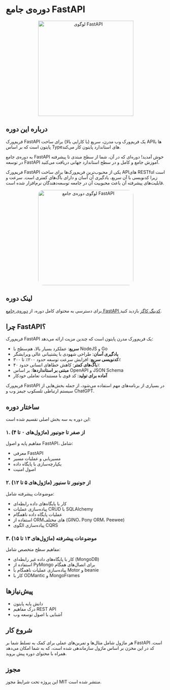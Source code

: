 # دوره‌ی جامع FastAPI

<div align="center">
  <img src="https://fastapi.tiangolo.com/img/logo-margin/logo-teal.png" alt="لوگوی FastAPI" width="300"/>
</div>

## درباره این دوره

فریم‌ورک FastAPI یک فریم‌ورک وب مدرن، سریع (با کارایی بالا) برای ساخت API‌ها با پایتون است که بر اساس Typeهای استاندارد پایتون کار می‌کند.

به دوره‌ی جامع FastAPI خوش آمدید! دوره‌ای که در آن، شما از سطح مبتدی تا پیشرفته در توسعه FastAPI آموزش جامع و کامل و در سطح استاندارد جهانی دریافت می‌کنید.

فریم‌ورک FastAPI یکی از محبوب‌ترین فریم‌ورک‌ها برای ساخت API‌های RESTful است زیرا کدنویسی با آن سریع، یادگیری آن آسان و دارای باگ‌های کمتری است. سرعت و قابلیت‌های پیشرفته آن باعث محبوبیت آن در جامعه توسعه‌دهندگان نرم‌افزار شده است.

<div align="center">
  <img src="https://storage.iran.liara.space/cc-s3-data-codingcogs/media/original_images/fastapi.2e16d0ba.fill-580x520.webp" alt=" لوگوی دوره‌ی جامع FastAPI" width="300" style="border-radius: 1rem;"/>
</div>

## لینک دوره

برای دسترسی به محتوای کامل دوره، از [دوره‌ی جامع FastAPI کدینگ کاگز](https://codingcogs.org/courses/fastapi-master-class) بازدید کنید.

## چرا FastAPI؟

فریم‌ورک FastAPI یک فریم‌ورک مدرن پایتون است که چندین مزیت ارائه می‌دهد:

- **سریع**: عملکرد بسیار بالا، هم‌سطح با NodeJS و Go
- **یادگیری آسان**: طراحی شهودی با پشتیبانی عالی ویرایشگر
- **کدنویسی سریع**: افزایش سرعت توسعه حدود ۲۰۰٪ تا ۳۰۰٪
- **باگ‌های کمتر**: کاهش خطاهای انسانی حدود ۴۰٪
- **مبتنی بر استانداردها**: بر اساس OpenAPI و JSON Schema
- **آماده برای تولید**: کد قوی با مستندات تعاملی خودکار

فریم‌ورک FastAPI در بسیاری از برنامه‌های مهم استفاده می‌شود، از جمله بخش‌هایی از سیستم ارتباطی تلسکوپ جیمز وب و ChatGPT.

## ساختار دوره

این دوره به سه بخش اصلی تقسیم شده است:

### ۱. از صفر تا جونیور (ماژول‌های ۰ تا ۴)

مفاهیم پایه و اصول FastAPI، شامل:

- معرفی FastAPI
- مسیریابی و عملیات مسیر
- یکپارچه‌سازی با پایگاه داده
- اصول امنیت

### ۲. از جونیور تا سنیور (ماژول‌های ۵ تا ۱۲)

موضوعات پیشرفته شامل:

- کار با پایگاه‌های داده رابطه‌ای
- پیاده‌سازی عملیات CRUD با SQLAlchemy
- عملیات پایگاه داده ناهمگام
- استفاده از ORM‌های مختلف (GINO، Pony ORM، Peewee)
- پیاده‌سازی الگوی CQRS

### ۳. موضوعات پیشرفته (ماژول‌های ۱۳ تا ۱۵)

مفاهیم سطح متخصص شامل:

- کار با پایگاه‌های داده غیر رابطه‌ای (MongoDB)
- استفاده از PyMongo برای اتصال‌های همگام
- پیاده‌سازی عملیات ناهمگام با Motor و beanie
- کار با ODMantic و MongoFrames

## پیش‌نیازها

- دانش پایه پایتون
- درک مفاهیم REST API
- آشنایی با اصول توسعه وب

## شروع کار

هر ماژول شامل مثال‌ها و تمرین‌های عملی برای کمک به تسلط شما بر FastAPI است. کد در این مخزن بر اساس ماژول سازماندهی شده است، که به شما امکان می‌دهد همراه با محتوای دوره پیش بروید.

## مجوز

این پروژه تحت شرایط مجوز MIT منتشر شده است.
